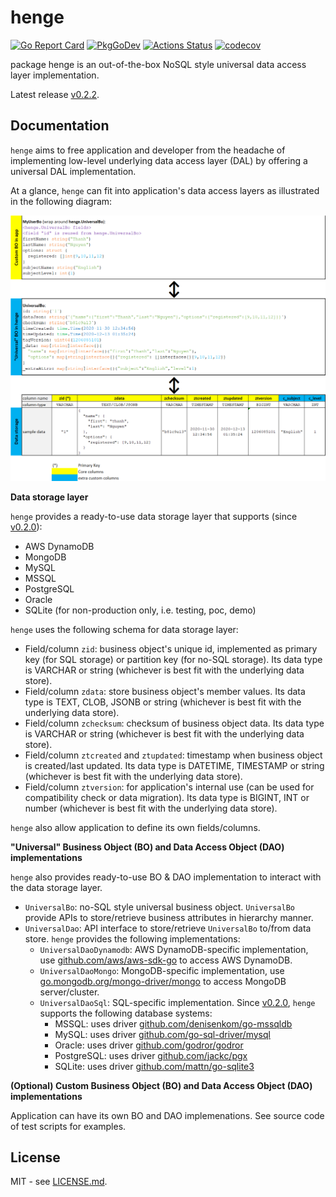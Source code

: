# henge

[![Go Report Card](https://goreportcard.com/badge/github.com/btnguyen2k/henge)](https://goreportcard.com/report/github.com/btnguyen2k/henge)
[![PkgGoDev](https://pkg.go.dev/badge/github.com/btnguyen2k/henge)](https://pkg.go.dev/github.com/btnguyen2k/henge)
[![Actions Status](https://github.com/btnguyen2k/henge/workflows/Henge/badge.svg)](https://github.com/btnguyen2k/henge/actions)
[![codecov](https://codecov.io/gh/btnguyen2k/henge/branch/main/graph/badge.svg?token=EF3O2PB9PQ)](https://codecov.io/gh/btnguyen2k/henge)

package henge is an out-of-the-box NoSQL style universal data access layer implementation.

Latest release [v0.2.2](RELEASE-NOTES.md).

## Documentation

`henge` aims to free application and developer from the headache of implementing low-level underlying data access layer (DAL) by
offering a universal DAL implementation.

At a glance, `henge` can fit into application's data access layers as illustrated in the following diagram:

![henge-design-full](./docs/henge-design-full.png)

**Data storage layer**

`henge` provides a ready-to-use data storage layer that supports (since [v0.2.0](RELEASE-NOTES.md)):
- AWS DynamoDB
- MongoDB
- MySQL
- MSSQL
- PostgreSQL
- Oracle
- SQLite (for non-production only, i.e. testing, poc, demo)

`henge` uses the following schema for data storage layer:
- Field/column `zid`: business object's unique id, implemented as primary key (for SQL storage) or partition key (for no-SQL storage).
  Its data type is VARCHAR or string (whichever is best fit with the underlying data store).
- Field/column `zdata`: store business object's member values. Its data type is TEXT, CLOB, JSONB or string (whichever is best fit with the underlying data store).
- Field/column `zchecksum`: checksum of business object data. Its data type is VARCHAR or string (whichever is best fit with the underlying data store).
- Field/column `ztcreated` and `ztupdated`: timestamp when business object is created/last updated. Its data type is DATETIME, TIMESTAMP or string (whichever is best fit with the underlying data store).
- Field/column `ztversion`: for application's internal use (can be used for compatibility check or data migration). Its data type is BIGINT, INT or number (whichever is best fit with the underlying data store).

`henge` also allow application to define its own fields/columns.

**"Universal" Business Object (BO) and Data Access Object (DAO) implementations**

`henge` also provides ready-to-use BO & DAO implementation to interact with the data storage layer.
- `UniversalBo`: no-SQL style universal business object. `UniversalBo` provide APIs to store/retrieve business attributes in hierarchy manner.
- `UniversalDao`: API interface to store/retrieve `UniversalBo` to/from data store. `henge` provides the following implementations:
  - `UniversalDaoDynamodb`: AWS DynamoDB-specific implementation, use [github.com/aws/aws-sdk-go](https://github.com/aws/aws-sdk-go) to access AWS DynamoDB.
  - `UniversalDaoMongo`: MongoDB-specific implementation, use [go.mongodb.org/mongo-driver/mongo](https://go.mongodb.org/mongo-driver/mongo) to access MongoDB server/cluster.
  - `UniversalDaoSql`: SQL-specific implementation. Since [v0.2.0](RELEASE-NOTES.md), `henge` supports the following database systems:
    - MSSQL: uses driver [github.com/denisenkom/go-mssqldb](https://github.com/denisenkom/go-mssqldb)
    - MySQL: uses driver [github.com/go-sql-driver/mysql](https://github.com/go-sql-driver/mysql)
    - Oracle: uses driver [github.com/godror/godror](https://github.com/godror/godror)
    - PostgreSQL: uses driver [github.com/jackc/pgx](https://github.com/jackc/pgx)
    - SQLite: uses driver [github.com/mattn/go-sqlite3](https://github.com/mattn/go-sqlite3)

**(Optional) Custom Business Object (BO) and Data Access Object (DAO) implementations**

Application can have its own BO and DAO implemenations. See source code of test scripts for examples.

## License

MIT - see [LICENSE.md](LICENSE.md).
